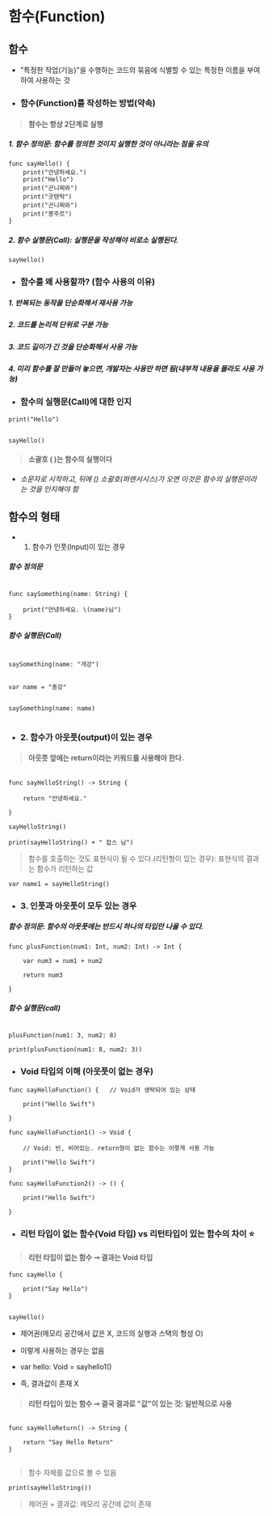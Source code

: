 # 함수(Function)

## 함수

- "특정한 작업(기능)"을 수행하는 코드의 묶음에 식별할 수 있는 특정한 이름을 부여하여 사용하는 것

- ### 함수(Function)를 작성하는 방법(약속)

> #### 함수는 항상 2단계로 실행

##### 1. 함수 정의문: 함수를 정의한 것이지 실행한 것이 아니라는 점을 유의

```
func sayHello() {
    print("안녕하세요.")
    print("Hello")
    print("곤니찌와")
    print("굿텐탁")
    print("곤니찌와")
    print("봉주르")
}
```

##### 2. 함수 실행문(Call): 실행문을 작성해야 비로소 실행된다.

```
sayHello()

```

- ### 함수를 왜 사용할까? (함수 사용의 이유)

##### 1. 반복되는 동작을 단순화해서 재사용 가능

##### 2. 코드를 논리적 단위로 구분 가능

##### 3. 코드 길이가 긴 것을 단순화해서 사용 가능

##### 4. 미리 함수를 잘 만들어 놓으면, 개발자는 사용만 하면 됨(내부적 내용을 몰라도 사용 가능)

- ### 함수의 실행문(Call)에 대한 인지

```
print("Hello")


sayHello()

```

> #### 소괄호 ( )는 함수의 실행이다

- _소문자로 시작하고, 뒤에 () 소괄호(퍼렌서시스)가 오면 이것은 함수의 실행문이라는 것을 인지해야 함_

## 함수의 형태

- 1. 함수가 인풋(Input)이 있는 경우

##### 함수 정의문

```

func saySomething(name: String) {

    print("안녕하세요. \(name)님")
}

```

##### 함수 실행문(Call)

```

saySomething(name: "개강")


var name = "종강"


saySomething(name: name)


```

- ### 2. 함수가 아웃풋(output)이 있는 경우

> #### 아웃풋 앞에는 return이라는 키워드를 사용해야 한다.

```

func sayHelloString() -> String {

    return "안녕하세요."

}

sayHelloString()

print(sayHelloString() + " 잡스 님")

```

> 함수를 호출하는 것도 표현식이 될 수 있다.(리턴형이 있는 경우): 표현식의 결과는 함수가 리턴하는 값

```
var name1 = sayHelloString()

```

- ### 3. 인풋과 아웃풋이 모두 있는 경우

##### 함수 정의문: 함수의 아웃풋에는 반드시 하나의 타입만 나올 수 있다.

```
func plusFunction(num1: Int, num2: Int) -> Int {

    var num3 = num1 + num2

    return num3

}
```

##### 함수 실행문(call)

```

plusFunction(num1: 3, num2: 8)

print(plusFunction(num1: 8, num2: 3))

```

- ### Void 타입의 이해 (아웃풋이 없는 경우)

```
func sayHelloFunction() {   // Void가 생략되어 있는 상태

    print("Hello Swift")

}

func sayHelloFunction1() -> Void {

    // Void: 빈, 비어있는. return형이 없는 함수는 이렇게 사용 가능

    print("Hello Swift")
}

func sayHelloFunction2() -> () {

    print("Hello Swift")

}
```

- ### 리턴 타입이 없는 함수(Void 타입) vs 리턴타입이 있는 함수의 차이 ⭐️

> #### 리턴 타입이 없는 함수 ➞ 결과는 Void 타입

```
func sayHello {

    print("Say Hello")
}


sayHello()
```

- 제어권(메모리 공간에서 값은 X, 코드의 실행과 스택의 형성 O)

- 이렇게 사용하는 경우는 없음

- var hello: Void = sayhello1()

- 즉, 결과값이 존재 X

> #### 리턴 타입이 있는 함수 ➞ 결국 결과로 "값"이 있는 것: 일반적으로 사용

```

func sayHelloReturn() -> String {

    return "Say Hello Return"
}


```

> 함수 자체를 값으로 볼 수 있음

```
print(sayHelloString())
```

> 제어권 + 결과값: 메모리 공간에 값이 존재
